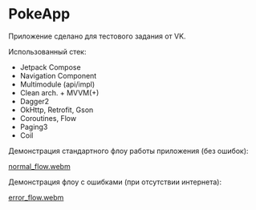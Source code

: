 # PokeApp

Приложение сделано для тестового задания от VK.

Использованный стек:
* Jetpack Compose
* Navigation Component
* Multimodule (api/impl)
* Clean arch. + MVVM(+)
* Dagger2
* OkHttp, Retrofit, Gson
* Coroutines, Flow
* Paging3
* Coil

Демонстрация стандартного флоу работы приложения (без ошибок):

[normal_flow.webm](preview%2Fnormal_flow.webm)

Демонстрация флоу с ошибками (при отсутствии интернета):

[error_flow.webm](preview%2Ferror_flow.webm)